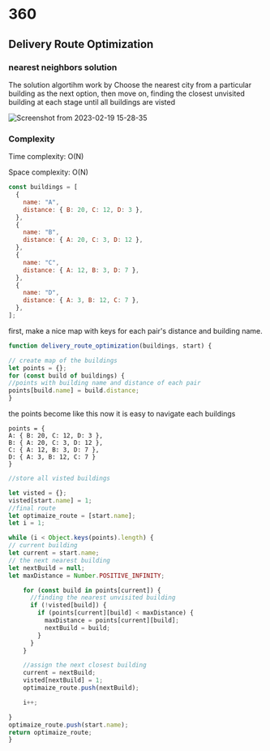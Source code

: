 # 360

## Delivery Route Optimization

### nearest neighbors solution

The solution algortihm work by Choose the nearest city from a particular building as the next option, then move on, finding the closest unvisited building at each stage until all buildings are visted

![Screenshot from 2023-02-19 15-28-35](https://user-images.githubusercontent.com/103140237/219948515-7ff6ea7e-9067-4445-9d9b-6b3940be0722.png)

### Complexity

Time complexity: O(N)

Space complexity: O(N)




```javascript
const buildings = [
  {
    name: "A",
    distance: { B: 20, C: 12, D: 3 },
  },
  {
    name: "B",
    distance: { A: 20, C: 3, D: 12 },
  },
  {
    name: "C",
    distance: { A: 12, B: 3, D: 7 },
  },
  {
    name: "D",
    distance: { A: 3, B: 12, C: 7 },
  },
];
```

first, make a nice map with keys for each pair's distance and building name.

```javascript
function delivery_route_optimization(buildings, start) {

// create map of the buildings
let points = {};
for (const build of buildings) {
//points with building name and distance of each pair
points[build.name] = build.distance;
}
```

the points become like this now it is easy to navigate each buildings

```
points = {
A: { B: 20, C: 12, D: 3 },
B: { A: 20, C: 3, D: 12 },
C: { A: 12, B: 3, D: 7 },
D: { A: 3, B: 12, C: 7 }
}
```
```javascript
//store all visted buildings

let visted = {};
visted[start.name] = 1;
//final route
let optimaize_route = [start.name];
let i = 1;

while (i < Object.keys(points).length) {
// current building
let current = start.name;
// the next nearest building
let nextBuild = null;
let maxDistance = Number.POSITIVE_INFINITY;

    for (const build in points[current]) {
      //finding the nearest unvisited building
      if (!visted[build]) {
        if (points[current][build] < maxDistance) {
          maxDistance = points[current][build];
          nextBuild = build;
        }
      }
    }

    //assign the next closest building
    current = nextBuild;
    visted[nextBuild] = 1;
    optimaize_route.push(nextBuild);

    i++;

}
optimaize_route.push(start.name);
return optimaize_route;
}
```
